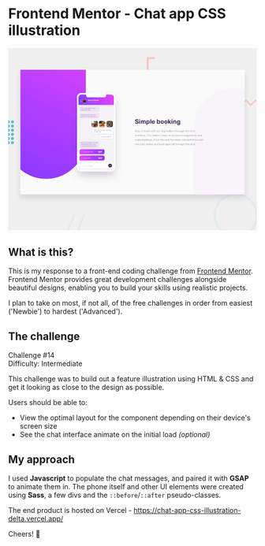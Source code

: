# Frontend Mentor - Chat app CSS illustration

![Design preview for the Chat app CSS illustration coding challenge](./design/desktop-preview.jpg)

## What is this?
This is my response to a front-end coding challenge from [Frontend Mentor](https://www.frontendmentor.io). Frontend Mentor provides great development challenges alongside beautiful designs, enabling you to build your skills using realistic projects.

I plan to take on most, if not all, of the free challenges in order from easiest ('Newbie') to hardest ('Advanced').

## The challenge
Challenge #14<br/>
Difficulty: Intermediate

This challenge was to build out a feature illustration using HTML & CSS and get it looking as close to the design as possible.

Users should be able to:

- View the optimal layout for the component depending on their device's screen size
- See the chat interface animate on the initial load *(optional)*

## My approach
I used **Javascript** to populate the chat messages, and paired it with **GSAP** to animate them in. The phone itself and other UI elements were created using **Sass**, a few divs and the `::before`/`::after` pseudo-classes.

The end product is hosted on Vercel - https://chat-app-css-illustration-delta.vercel.app/

Cheers! 🍻
